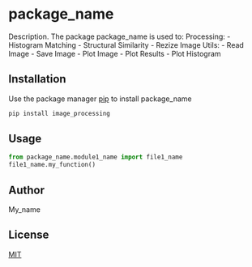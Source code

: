 # package_name

Description. 
The package package_name is used to:
	Processing:
		- Histogram Matching
		- Structural Similarity
		- Rezize Image
	Utils:
		- Read Image
		- Save Image
		- Plot Image
		- Plot Results
		- Plot Histogram

## Installation

Use the package manager [pip](https://pip.pypa.io/en/stable/) to install package_name

```bash
pip install image_processing
```

## Usage

```python
from package_name.module1_name import file1_name
file1_name.my_function()
```

## Author
My_name

## License
[MIT](https://choosealicense.com/licenses/mit/)